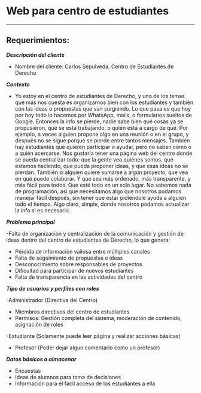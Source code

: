 # Web para centro de estudiantes
---
## Requerimientos:

***Descripción del cliente***

- Nombre del cliente: Carlos Sepulveda, Centro de Estudiantes de Derecho

***Contexto***
- Yo estoy en el centro de estudiantes de Derecho, y uno de los temas que más nos cuesta es organizarnos bien con los estudiantes y también con las ideas o propuestas que van surgiendo.
Lo que pasa es que hoy por hoy todo lo hacemos por WhatsApp, mails, o formularios sueltos de Google. Entonces la info se pierde, nadie sabe bien qué cosas ya se propusieron, qué se está trabajando, o quién está a cargo de qué. Por ejemplo, a veces alguien propone algo en una reunión o en el grupo, y después no se sigue porque se pierde entre tantos mensajes. También hay estudiantes que quieren participar o ayudar, pero no saben cómo o a quién acercarse.
Nos gustaría tener una página web del centro donde se pueda centralizar todo: que la gente vea quiénes somos, qué estamos haciendo, que pueda proponer ideas, y que esas ideas no se pierdan. También si alguien quiere sumarse a algún proyecto, que vea en qué puede colaborar. Y que sea más ordenado, más transparente, y más fácil para todos. Que esté todo en un solo lugar.
No sabemos nada de programación, así que necesitamos algo que nosotros podamos manejar fácil después, sin tener que estar pidiéndole ayuda a alguien todo el tiempo. Algo claro, simple, donde nosotros podamos actualizar la info si es necesario.



***Problema principal***

-Falta de organización y centralización de la comunicación y gestión de ideas dentro del centro de estudiantes de Derecho, lo que genera:
- Pérdida de información vailosa entre múltiples canales
- Falta de seguimiento de propuestas e ideas
- Desconocimiento sobre responsables de proyectos
- Dificultad para participar de nuevos estudiantes
- Falta de transparencia en las actividades del centro

***Tipo de usuarios y perfiles con roles***

-Administrador (Directiva del Centro)
- Miembros directivos del centro de estudiantes
- Permisos: Gestión completa del sistema, moderación de contenido, asignación de roles
  
-Estudiante (Solamente puede leer página y realizar acciones básicas)
- Profesor (Poder dejar algun comentario como un profesor)

***Datos básicos a almacenar***

- Encuestas
- Ideas de alumnos para toma de decisiones
- Información para el fácil acceso de los estudiantes a ella 

